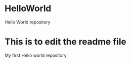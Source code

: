 # HelloWorld
Hello World repository
 # This is to edit the readme file
My first Hello world repository 
